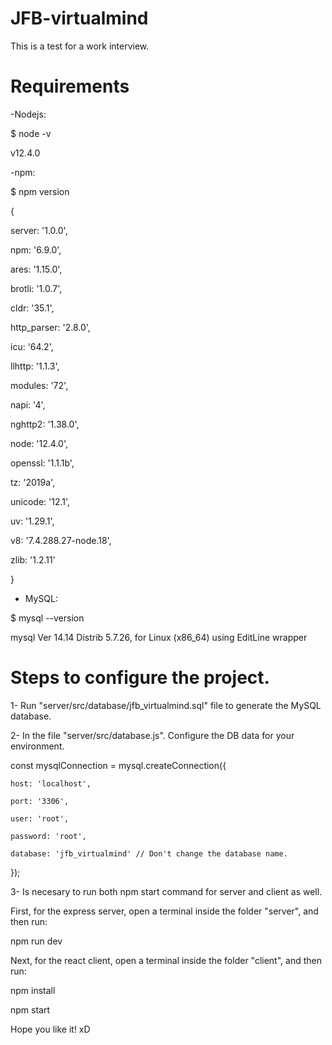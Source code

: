 # JFB-virtualmind
This is a test for a work interview.

# Requirements

-Nodejs: 

$ node -v

v12.4.0


-npm:

$ npm version

{

  server: '1.0.0',
  
  npm: '6.9.0',
  
  ares: '1.15.0',
  
  brotli: '1.0.7',
  
  cldr: '35.1',
  
  http_parser: '2.8.0',
  
  icu: '64.2',
  
  llhttp: '1.1.3',
  
  modules: '72',
  
  napi: '4',
  
  nghttp2: '1.38.0',
  
  node: '12.4.0',
  
  openssl: '1.1.1b',
  
  tz: '2019a',
  
  unicode: '12.1',
  
  uv: '1.29.1',
  
  v8: '7.4.288.27-node.18',
  
  zlib: '1.2.11'
  
}


- MySQL:

$ mysql --version

mysql  Ver 14.14 Distrib 5.7.26, for Linux (x86_64) using  EditLine wrapper


# Steps to configure the project.

1- Run "server/src/database/jfb_virtualmind.sql" file to generate the MySQL database.

2- In the file "server/src/database.js". Configure the DB data for your environment.


const mysqlConnection = mysql.createConnection({

    host: 'localhost',
    
    port: '3306',
    
    user: 'root',
    
    password: 'root',
    
    database: 'jfb_virtualmind' // Don't change the database name.
    
    
});

3- Is necesary to run both npm start command for server and client as well.

First, for the express server, open a terminal inside the folder "server", and then run:

npm run dev

Next, for the react client, open a terminal inside the folder "client", and then run:

npm install

npm start

Hope you like it! xD
